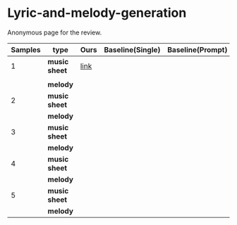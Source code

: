 # Lyric-and-melody-generation
Anonymous page for the review.

| Samples | type   | Ours | Baseline(Single) | Baseline(Prompt) | Baseline(GPT2+YiYu) |
|---------|--------|------|------------------|------------------|---------------------|
| 1       | **music sheet** | <a href="/pdf/1_ours.pdf" class="image fit">link</a>
   |                  |                  |                     |
|         | **melody** |      |                  |                  |                     |
| 2       | **music sheet** |      |                  |                  |                     |
|         | **melody** |      |                  |                  |                     |
| 3       | **music sheet** |      |                  |                  |                     |
|         | **melody** |      |                  |                  |                     |
| 4       | **music sheet** |      |                  |                  |                     |
|         | **melody** |      |                  |                  |                     |
| 5       | **music sheet** |      |                  |                  |                     |
|         | **melody** |      |                  |                  |                     |
